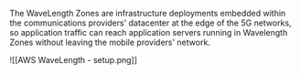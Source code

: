 The WaveLength Zones are infrastructure deployments embedded within the communications providers' datacenter at the edge of the 5G networks, so application traffic can reach application servers running in Wavelength Zones without leaving the mobile providers' network.

![[AWS WaveLength - setup.png]]

